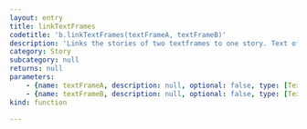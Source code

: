 ```yaml
---
layout: entry
title: linkTextFrames
codetitle: 'b.linkTextFrames(textFrameA, textFrameB)'
description: 'Links the stories of two textframes to one story. Text of first textframe overflows to second one.'
category: Story
subcategory: null
returns: null
parameters:
    - {name: textFrameA, description: null, optional: false, type: [TextFrame]}
    - {name: textFrameB, description: null, optional: false, type: [TextFrame]}
kind: function

---
```


